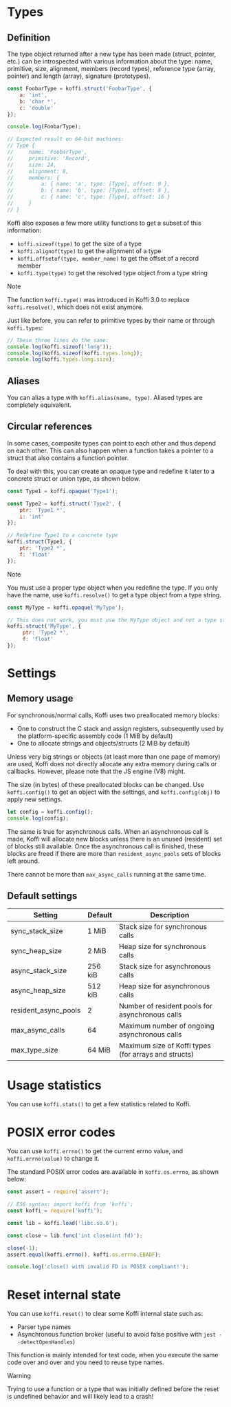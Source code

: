 # Types

## Definition

The type object returned after a new type has been made (struct, pointer, etc.) can be introspected with various information about the type: name, primitive, size, alignment, members (record types), reference type (array, pointer) and length (array), signature (prototypes).

```js
const FoobarType = koffi.struct('FoobarType', {
    a: 'int',
    b: 'char *',
    c: 'double'
});

console.log(FoobarType);

// Expected result on 64-bit machines:
// Type {
//     name: 'FoobarType',
//     primitive: 'Record',
//     size: 24,
//     alignment: 8,
//     members: {
//         a: { name: 'a', type: [Type], offset: 0 },
//         b: { name: 'b', type: [Type], offset: 8 },
//         c: { name: 'c', type: [Type], offset: 16 }
//     }
// }
```

Koffi also exposes a few more utility functions to get a subset of this information:

- `koffi.sizeof(type)` to get the size of a type
- `koffi.alignof(type)` to get the alignment of a type
- `koffi.offsetof(type, member_name)` to get the offset of a record member
- `koffi.type(type)` to get the resolved type object from a type string

> [!NOTE]
> The function `koffi.type()` was introduced in Koffi 3.0 to replace `koffi.resolve()`, which does not exist anymore.

Just like before, you can refer to primitive types by their name or through `koffi.types`:

```js
// These three lines do the same:
console.log(koffi.sizeof('long'));
console.log(koffi.sizeof(koffi.types.long));
console.log(koffi.types.long.size);
```

## Aliases

You can alias a type with `koffi.alias(name, type)`. Aliased types are completely equivalent.

## Circular references

In some cases, composite types can point to each other and thus depend on each other. This can also happen when a function takes a pointer to a struct that also contains a function pointer.

To deal with this, you can create an opaque type and redefine it later to a concrete struct or union type, as shown below.

```js
const Type1 = koffi.opaque('Type1');

const Type2 = koffi.struct('Type2', {
    ptr: 'Type1 *',
    i: 'int'
});

// Redefine Type1 to a concrete type
koffi.struct(Type1, {
    ptr: 'Type2 *',
    f: 'float'
});
```

> [!NOTE]
> You must use a proper type object when you redefine the type. If you only have the name, use `koffi.resolve()` to get a type object from a type string.
>
> ```js
> const MyType = koffi.opaque('MyType');
>
> // This does not work, you must use the MyType object and not a type string
> koffi.struct('MyType', {
>      ptr: 'Type2 *',
>      f: 'float'
> });

# Settings

## Memory usage

For synchronous/normal calls, Koffi uses two preallocated memory blocks:

- One to construct the C stack and assign registers, subsequently used by the platform-specific assembly code (1 MiB by default)
- One to allocate strings and objects/structs (2 MiB by default)

Unless very big strings or objects (at least more than one page of memory) are used, Koffi does not directly allocate any extra memory during calls or callbacks. However, please note that the JS engine (V8) might.

The size (in bytes) of these preallocated blocks can be changed. Use `koffi.config()` to get an object with the settings, and `koffi.config(obj)` to apply new settings.

```js
let config = koffi.config();
console.log(config);
```

The same is true for asynchronous calls. When an asynchronous call is made, Koffi will allocate new blocks unless there is an unused (resident) set of blocks still available. Once the asynchronous call is finished, these blocks are freed if there are more than `resident_async_pools` sets of blocks left around.

There cannot be more than `max_async_calls` running at the same time.

## Default settings

Setting              | Default | Description
-------------------- | ------- | -----------------------------------------------
sync_stack_size      | 1 MiB   | Stack size for synchronous calls
sync_heap_size       | 2 MiB   | Heap size for synchronous calls
async_stack_size     | 256 kiB | Stack size for asynchronous calls
async_heap_size      | 512 kiB | Heap size for asynchronous calls
resident_async_pools | 2       | Number of resident pools for asynchronous calls
max_async_calls      | 64      | Maximum number of ongoing asynchronous calls
max_type_size        | 64 MiB  | Maximum size of Koffi types (for arrays and structs)

# Usage statistics

You can use `koffi.stats()` to get a few statistics related to Koffi.

# POSIX error codes

You can use `koffi.errno()` to get the current errno value, and `koffi.errno(value)` to change it.

The standard POSIX error codes are available in `koffi.os.errno`, as shown below:

```js
const assert = require('assert');

// ES6 syntax: import koffi from 'koffi';
const koffi = require('koffi');

const lib = koffi.load('libc.so.6');

const close = lib.func('int close(int fd)');

close(-1);
assert.equal(koffi.errno(), koffi.os.errno.EBADF);

console.log('close() with invalid FD is POSIX compliant!');
```

# Reset internal state

You can use `koffi.reset()` to clear some Koffi internal state such as:

- Parser type names
- Asynchronous function broker (useful to avoid false positive with `jest --detectOpenHandles`)

This function is mainly intended for test code, when you execute the same code over and over and you need to reuse type names.

> [!WARNING]
> Trying to use a function or a type that was initially defined before the reset is undefined behavior and will likely lead to a crash!
